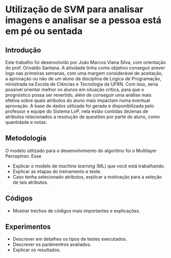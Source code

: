 # Utilização de SVM para analisar imagens e analisar se a pessoa está em pé ou sentada 

## Introdução
Este trabalho foi desenvolvido por João Marcos Viana Silva, com orientação do prof. Orivaldo Santana. 
A atividade tinha como objetivo conseguir prever logo nas primeiras semanas, com uma margem considerável de aceitação, 
a aprovação ou não de um aluno da disciplina de Lógica de Programação, ministrada na Escola de Ciências e Tecnologia da UFRN.
Com isso, seria possível orientar melhor os alunos em situação crítica, para que o prognóstico possa ser revertido, 
além de conseguir uma análise mais efetiva sobre quais atributos do aluno mais impactam numa eventual aprovação. 
A base de dados utilizada foi gerada e disponibilizada pelo professor e equipe do Sistema LoP, 
nela estão contidas dezenas de atributos relacionados a resolução de questões por parte do aluno, como quantidade e notas.


## Metodologia 
O modelo utilizado para o desenvolvimento do algoritmo foi o Multilayer Perceptron. Esse 
* Explicar o modelo de _machine learning_ (ML) que você está trabalhando. 
* Explicar as etapas do treinamento e teste. 
* Caso tenha selecionado atributos, explicar a motivação para a seleção de tais atributos. 

## Códigos 

* Mostrar trechos de códigos mais importantes e explicações.  

## Experimentos 

* Descrever em detalhes os tipos de testes executados. 
* Descrever os parâmentros avaliados. 
* Explicar os resultados. 
